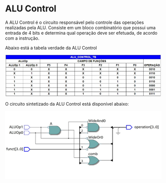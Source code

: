 # ALU Control

A ALU Control é o circuito responsável pelo controle das operações realizadas pela ALU. Consiste em um bloco combinatório que possui uma entrada de 4 bits e determina qual operação deve ser efetuada, de acordo com a instrução.

Abaixo está a tabela verdade da ALU Control

![truthtable](tabela_verdade_aluctrl.jpeg)

O circuito sintetizado da ALU Control está disponível abaixo:

![ALUControl](ALUControl.jpg)
